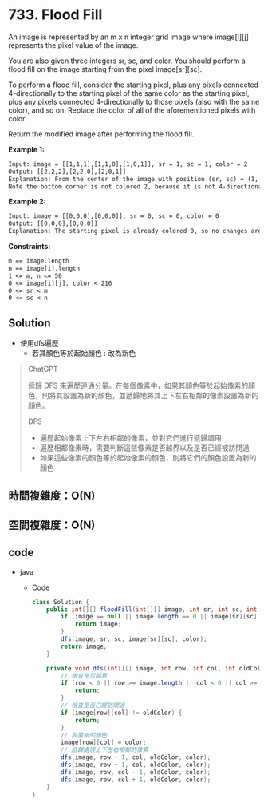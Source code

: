 # 733. Flood Fill

An image is represented by an m x n integer grid image where image[i][j] represents the pixel value of the image.

You are also given three integers sr, sc, and color. You should perform a flood fill on the image starting from the pixel image[sr][sc].

To perform a flood fill, consider the starting pixel, plus any pixels connected 4-directionally to the starting pixel of the same color as the starting pixel, plus any pixels connected 4-directionally to those pixels (also with the same color), and so on. Replace the color of all of the aforementioned pixels with color.

Return the modified image after performing the flood fill.

<!-- **Note:**  -->

**Example 1:**

```txt
Input: image = [[1,1,1],[1,1,0],[1,0,1]], sr = 1, sc = 1, color = 2
Output: [[2,2,2],[2,2,0],[2,0,1]]
Explanation: From the center of the image with position (sr, sc) = (1, 1) (i.e., the red pixel), all pixels connected by a path of the same color as the starting pixel (i.e., the blue pixels) are colored with the new color.
Note the bottom corner is not colored 2, because it is not 4-directionally connected to the starting pixel.
```

**Example 2:**

```txt
Input: image = [[0,0,0],[0,0,0]], sr = 0, sc = 0, color = 0
Output: [[0,0,0],[0,0,0]]
Explanation: The starting pixel is already colored 0, so no changes are made to the image.
```

**Constraints:**

```txt
m == image.length
n == image[i].length
1 <= m, n <= 50
0 <= image[i][j], color < 216
0 <= sr < m
0 <= sc < n
```

## Solution

- 使用dfs遍歷
  - 若其顏色等於起始顏色 : 改為新色

> ChatGPT
>
> 遞歸 DFS 來遍歷連通分量。在每個像素中，如果其顏色等於起始像素的顏色，則將其設置為新的顏色，並遞歸地將其上下左右相鄰的像素設置為新的顏色。
>
> DFS
>
> - 遍歷起始像素上下左右相鄰的像素，並對它們進行遞歸調用
> - 遍歷相鄰像素時，需要判斷這些像素是否越界以及是否已經被訪問過
> - 如果這些像素的顏色等於起始像素的顏色，則將它們的顏色設置為新的顏色

## 時間複雜度：O(N)

## 空間複雜度：O(N)

## code

- java

  - Code

    ```java
    class Solution {
        public int[][] floodFill(int[][] image, int sr, int sc, int color) {
            if (image == null || image.length == 0 || image[sr][sc] == color) {
                return image;
            }
            dfs(image, sr, sc, image[sr][sc], color);
            return image;
        }

        private void dfs(int[][] image, int row, int col, int oldColor, int color) {
            // 檢查是否越界
            if (row < 0 || row >= image.length || col < 0 || col >= image[0].length) {
                return;
            }
            // 檢查是否已經訪問過
            if (image[row][col] != oldColor) {
                return;
            }
            // 設置新的顏色
            image[row][col] = color;
            // 遞歸處理上下左右相鄰的像素
            dfs(image, row - 1, col, oldColor, color);
            dfs(image, row + 1, col, oldColor, color);
            dfs(image, row, col - 1, oldColor, color);
            dfs(image, row, col + 1, oldColor, color);
        }
    }
    ```
